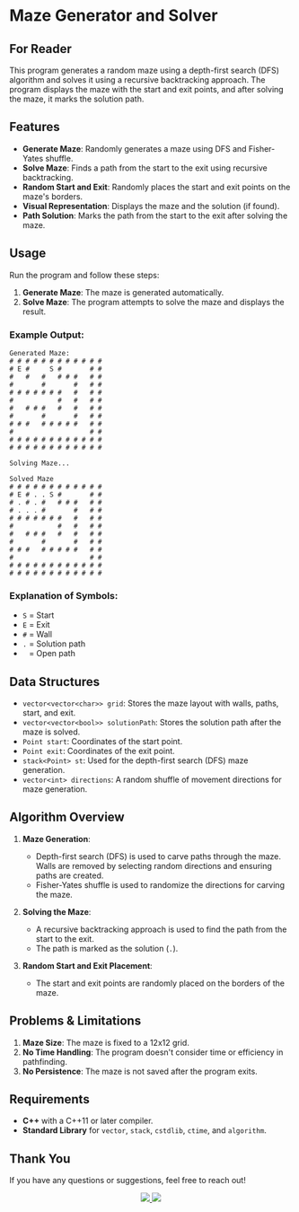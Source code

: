 
# Maze Generator and Solver

## For Reader

This program generates a random maze using a depth-first search (DFS) algorithm and solves it using a recursive backtracking approach. The program displays the maze with the start and exit points, and after solving the maze, it marks the solution path.

## Features

- **Generate Maze**: Randomly generates a maze using DFS and Fisher-Yates shuffle.
- **Solve Maze**: Finds a path from the start to the exit using recursive backtracking.
- **Random Start and Exit**: Randomly places the start and exit points on the maze's borders.
- **Visual Representation**: Displays the maze and the solution (if found).
- **Path Solution**: Marks the path from the start to the exit after solving the maze.
  
## Usage

Run the program and follow these steps:
1. **Generate Maze**: The maze is generated automatically.
2. **Solve Maze**: The program attempts to solve the maze and displays the result.

### Example Output:

```plaintext
Generated Maze:
# # # # # # # # # # # #
# E #     S #       # #
#   #   #   # # #   # #
#       #       #   # #
# # # # # # #   #   # #
#           #   #   # #
#   # # #   #   #   # #
#       #       #   # #
# # #   # # # # #   # #
#                   # #
# # # # # # # # # # # #
# # # # # # # # # # # #

Solving Maze...

Solved Maze
# # # # # # # # # # # #
# E # . . S #       # #
# . # . #   # # #   # #
# . . . #       #   # #
# # # # # # #   #   # #
#           #   #   # #
#   # # #   #   #   # #
#       #       #   # #
# # #   # # # # #   # #
#                   # #
# # # # # # # # # # # #
# # # # # # # # # # # #

```

### Explanation of Symbols:
- `S` = Start
- `E` = Exit
- `#` = Wall
- `.` = Solution path
- ` ` = Open path

## Data Structures

- `vector<vector<char>> grid`: Stores the maze layout with walls, paths, start, and exit.
- `vector<vector<bool>> solutionPath`: Stores the solution path after the maze is solved.
- `Point start`: Coordinates of the start point.
- `Point exit`: Coordinates of the exit point.
- `stack<Point> st`: Used for the depth-first search (DFS) maze generation.
- `vector<int> directions`: A random shuffle of movement directions for maze generation.
  
## Algorithm Overview

1. **Maze Generation**: 
   - Depth-first search (DFS) is used to carve paths through the maze. Walls are removed by selecting random directions and ensuring paths are created.
   - Fisher-Yates shuffle is used to randomize the directions for carving the maze.
  
2. **Solving the Maze**:
   - A recursive backtracking approach is used to find the path from the start to the exit.
   - The path is marked as the solution (`.`).

3. **Random Start and Exit Placement**: 
   - The start and exit points are randomly placed on the borders of the maze.

## Problems & Limitations

1. **Maze Size**: The maze is fixed to a 12x12 grid.
2. **No Time Handling**: The program doesn't consider time or efficiency in pathfinding.
3. **No Persistence**: The maze is not saved after the program exits.

## Requirements

- **C++** with a C++11 or later compiler.
- **Standard Library** for `vector`, `stack`, `cstdlib`, `ctime`, and `algorithm`.

## Thank You

If you have any questions or suggestions, feel free to reach out!

<p align="center">
    <a href="mailto:bekturemilev@gmail.com">
        <img src="https://img.shields.io/badge/Email-090909?style=for-the-badge&logo=gmail&logoColor=red">
    </a>
    <a href="https://t.me/Kaka_short">
        <img src="https://img.shields.io/badge/Telegram-090909?style=for-the-badge&logo=telegram&logoColor=26A5E4">
    </a>
</p>
